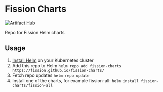 # Fission Charts 
[![Artifact Hub](https://img.shields.io/endpoint?url=https://artifacthub.io/badge/repository/fission)](https://artifacthub.io/packages/search?repo=fission)

Repo for Fission Helm charts

## Usage

1. [Install Helm](https://docs.helm.sh/using_helm/#installing-helm) on your Kubernetes cluster
2. Add this repo to Helm `helm repo add fission-charts https://fission.github.io/fission-charts/`
3. Fetch repo updates `helm repo update`
4. Install one of the charts, for example fission-all: `helm install fission-charts/fission-all`
